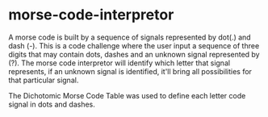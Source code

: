# morse-code-interpretor
A morse code is built by a sequence of signals represented by dot(.) and dash (-). This is a code challenge where the user input a sequence of three digits that may
contain dots, dashes and an unknown signal represented by (?). The morse code interpretor will identify which letter that signal represents, if an unknown signal is identified, it'll bring all possibilities for that particular signal. 

The Dichotomic Morse Code Table was used to define each letter code signal in dots and dashes.
